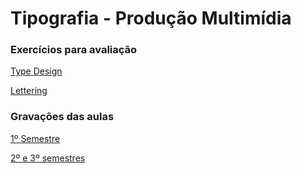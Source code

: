 # Tipografia - Produção Multimídia

<!-- ### Plano de Ensino

[Plano de Ensino](petipo.md) -->

### Exercícios para avaliação

[Type Design](typedesign.md)

[Lettering](lettering.md)

### Gravações das aulas

[1º Semestre](1NA.md)

[2º e 3º semestres](2e3NA.md)
